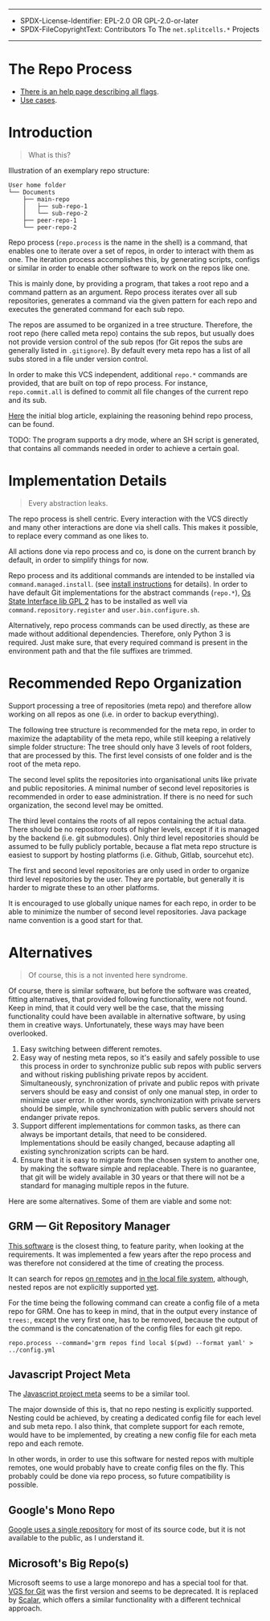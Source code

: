 ----
* SPDX-License-Identifier: EPL-2.0 OR GPL-2.0-or-later
* SPDX-FileCopyrightText: Contributors To The `net.splitcells.*` Projects
----
# The Repo Process

* [There is an help page describing all flags](repo.process.help.md).
* [Use cases](repo.process.examples.md).

# Introduction
> What is this?
 
Illustration of an exemplary repo structure:
```
User home folder
└── Documents
    ├── main-repo
    │   ├── sub-repo-1
    │   └── sub-repo-2
    ├── peer-repo-1
    └── peer-repo-2
```

Repo process (`repo.process` is the name in the shell) is a command,
that enables one to iterate over a set of repos,
in order to interact with them as one.
The iteration process accomplishes this,
by generating scripts, configs or similar
in order to enable other software to work on the repos like one.

This is mainly done, by providing a program,
that takes a root repo and a command pattern as an argument.
Repo process iterates over all sub repositories,
generates a command via the given pattern for each repo and
executes the generated command for each sub repo.

The repos are assumed to be organized in a tree structure.
Therefore, the root repo (here called meta repo) contains the sub repos,
but usually does not provide version control of the sub repos
(for Git repos the subs are generally listed in `.gitignore`).
By default every meta repo has a list of all subs stored in a file under version control.

In order to make this VCS independent, additional `repo.*` commands are provided,
that are built on top of repo process.
For instance, `repo.commit.all` is defined to commit all file changes of the current repo and its sub.

[Here](https://splitcells-net.srht.site/blog/2022-01-10-a-case-for-repo-process/)
the initial blog article,
explaining the reasoning behind repo process,
can be found.

TODO: The program supports a dry mode,
where an SH script is generated,
that contains all commands needed in order to achieve a certain goal.
# Implementation Details
> Every abstraction leaks.

The repo process is shell centric.
Every interaction with the VCS directly and many other interactions are done via shell calls.
This makes it possible, to replace every command as one likes to.

All actions done via repo process and co,
is done on the current branch by default,
in order to simplify things for now.

Repo process and its additional commands are intended to be installed via `command.managed.install`.
(see [install instructions](/net/splitcells/os/state/interface/manual/setup.md) for details).
In order to have default Git implementations for the abstract commands (`repo.*`),
[Os State Interface lib GPL 2](https://github.com/www-splitcells-net/net.splitcells.os.state.interface.lib.gpl.2)
has to be installed as well via `command.repository.register` and `user.bin.configure.sh`.

Alternatively, repo process commands can be used directly, as these are made without additional dependencies.
Therefore, only Python 3 is required.
Just make sure, that every required command is present in the environment path and
that the file suffixes are trimmed.
# Recommended Repo Organization
Support processing a tree of repositories (meta repo) and therefore allow working on all repos as one
(i.e. in order to backup everything).

The following tree structure is recommended for the meta repo,
in order to maximize the adaptability of the meta repo,
while still keeping a relatively simple folder structure:
The tree should only have 3 levels of root folders, that are processed by this.
The first level consists of one folder and is the root of the meta repo.

The second level splits the repositories into organisational units like private and public repositories.
A minimal number of second level repositories is recommended in order to ease administration.
If there is no need for such organization, the second level may be omitted.

The third level contains the roots of all repos containing the actual data.
There should be no repository roots of higher levels,
except if it is managed by the backend (i.e. git submodules).
Only third level repositories should be assumed to be fully publicly portable,
because a flat meta repo structure is easiest to support by hosting platforms (i.e. Github, Gitlab, sourcehut etc).

The first and second level repositories are only used in order to organize third level repositories by the user.
They are portable, but generally it is harder to migrate these to an other platforms.

It is encouraged to use globally unique names for each repo,
in order to be able to minimize the number of second level repositories.
Java package name convention is a good start for that.
# Alternatives
> Of course, this is a not invented here syndrome.

Of course, there is similar software, but before the software was created,
fitting alternatives, that provided following functionality, were not found.
Keep in mind, that it could very well be the case,
that the missing functionality could have been available in alternative software,
by using them in creative ways.
Unfortunately, these ways may have been overlooked.

1. Easy switching between different remotes.
2. Easy way of nesting meta repos, so it's easily and safely possible to use this
   process in order to synchronize public sub repos with public servers and
   without risking publishing private repos by accident.
   Simultaneously, synchronization of private and public repos with private servers
   should be easy and consist of only one manual step, in order to minimize user error.
   In other words, synchronization with private servers should be simple,
   while synchronization with public servers should not endanger private repos.
3. Support different implementations for common tasks,
   as there can always be important details,
   that need to be considered.
   Implementations should be easily changed, because adapting all existing
   synchronization scripts can be hard.
4. Ensure that it is easy to migrate from the chosen system to another one,
   by making the software simple and replaceable.
   There is no guarantee,
   that git will be widely available in 30 years or that there will not be
   a standard for managing multiple repos in the future.

Here are some alternatives.
Some of them are viable and some not:

## GRM — Git Repository Manager
[This software](https://github.com/hakoerber/git-repo-manager)
is the closest thing, to feature parity, when looking at the requirements.
It was implemented a few years after the repo process and was therefore not considered at
the time of creating the process.

It can search for repos [on remotes](https://hakoerber.github.io/git-repo-manager/forge_integration.html)
and [in the local file system](https://hakoerber.github.io/git-repo-manager/local_configuration.html#generate-your-own-configuration),
although, nested repos are not explicitly supported [yet](https://github.com/hakoerber/git-repo-manager/issues/49).

For the time being the following command can create a config file of a meta repo for GRM.
One has to keep in mind, that in the output every instance of `trees:`,
except the very first one, has to be removed,
because the output of the command is the concatenation of the config files for each git repo.
```
repo.process --command='grm repos find local $(pwd) --format yaml' > ../config.yml
```
## Javascript Project Meta
The [Javascript project meta](https://github.com/mateodelnorte/meta)
seems to be a similar tool.

The major downside of this is, that no repo nesting is explicitly supported.
Nesting could be achieved, by creating a dedicated config file for each level and sub meta repo.
I also think, that complete support for each remote, would have to be implemented,
by creating a new config file for each meta repo and each remote.

In other words, in order to use this software for nested repos with multiple remotes,
one would probably have to create config files on the fly.
This probably could be done via repo process,
so future compatibility is possible.
## Google's Mono Repo
[Google uses a single repository](https://cacm.acm.org/magazines/2016/7/204032-why-google-stores-billions-of-lines-of-code-in-a-single-repository/fulltext)
for most of its source code, but it is not available to the public,
as I understand it.
## Microsoft's Big Repo(s)
Microsoft seems to use a large monorepo and has a special tool for that.
[VGS for Git](https://github.com/microsoft/VFSForGit) was the first version
and seems to be deprecated.
It is replaced by [Scalar](https://github.com/microsoft/scalar),
which offers a similar functionality with a different technical approach.
